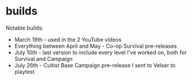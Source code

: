 # builds

Notable builds:
- March 19th - used in the 2 YouTube videos
- Everything between April and May - Co-op Survival pre-releases
- July 10th - last version to include every level I've worked on, both for Survival and Campaign
- July 26th - Cultist Base Campaign pre-release I sent to Velser to playtest